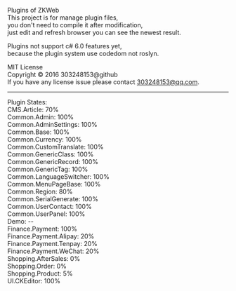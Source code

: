 Plugins of ZKWeb<br />
This project is for manage plugin files,<br />
you don't need to compile it after modification,<br />
just edit and refresh browser you can see the newest result.<br />

Plugins not support c# 6.0 features yet,<br />
because the plugin system use codedom not roslyn.

MIT License<br />
Copyright © 2016 303248153@github<br />
If you have any license issue please contact 303248153@qq.com.

--------------------------------------------------------------------

Plugin States:<br/>
CMS.Article: 70%<br/>
Common.Admin: 100%<br/>
Common.AdminSettings: 100%<br/>
Common.Base: 100%<br/>
Common.Currency: 100%<br/>
Common.CustomTranslate: 100%<br/>
Common.GenericClass: 100%<br/>
Common.GenericRecord: 100%<br/>
Common.GenericTag: 100%<br/>
Common.LanguageSwitcher: 100%<br/>
Common.MenuPageBase: 100%<br/>
Common.Region: 80%<br/>
Common.SerialGenerate: 100%<br/>
Common.UserContact: 100%<br/>
Common.UserPanel: 100%<br/>
Demo: --<br/>
Finance.Payment: 100%<br/>
Finance.Payment.Alipay: 20%<br/>
Finance.Payment.Tenpay: 20%<br/>
Finance.Payment.WeChat: 20%<br/>
Shopping.AfterSales: 0%<br/>
Shopping.Order: 0%<br/>
Shopping.Product: 5%<br/>
UI.CKEditor: 100%<br/>
